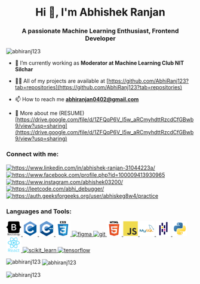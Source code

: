 <h1 align="center">Hi 👋, I'm Abhishek Ranjan</h1>
<h3 align="center">A passionate Machine Learning Enthusiast, Frontend Developer</h3>

<p align="left"> <img src="https://komarev.com/ghpvc/?username=abhiranj123&label=Profile%20views&color=0e75b6&style=flat" alt="abhiranj123" /> </p>

- 🔭 I’m currently working as **Moderator at Machine Learning Club NIT Silchar**

- 👨‍💻 All of my projects are available at [https://github.com/AbhiRanj123?tab=repositories](https://github.com/AbhiRanj123?tab=repositories)

- 📫 How to reach me **abhiranjan0402@gmail.com**

- 📄 More about me (RESUME) [https://drive.google.com/file/d/1ZFQqP6V_I5w_aRCmyhdttRzcdCfGBwb9/view?usp=sharing](https://drive.google.com/file/d/1ZFQqP6V_I5w_aRCmyhdttRzcdCfGBwb9/view?usp=sharing)

<h3 align="left">Connect with me:</h3>
<p align="left">
<a href="https://linkedin.com/in/https://www.linkedin.com/in/abhishek-ranjan-31044223a/" target="blank"><img align="center" src="https://raw.githubusercontent.com/rahuldkjain/github-profile-readme-generator/master/src/images/icons/Social/linked-in-alt.svg" alt="https://www.linkedin.com/in/abhishek-ranjan-31044223a/" height="30" width="40" /></a>
<a href="https://fb.com/https://www.facebook.com/profile.php?id=100009413930965" target="blank"><img align="center" src="https://raw.githubusercontent.com/rahuldkjain/github-profile-readme-generator/master/src/images/icons/Social/facebook.svg" alt="https://www.facebook.com/profile.php?id=100009413930965" height="30" width="40" /></a>
<a href="https://instagram.com/https://www.instagram.com/abhishek03200/" target="blank"><img align="center" src="https://raw.githubusercontent.com/rahuldkjain/github-profile-readme-generator/master/src/images/icons/Social/instagram.svg" alt="https://www.instagram.com/abhishek03200/" height="30" width="40" /></a>
<a href="https://www.leetcode.com/https://leetcode.com/abhi_debugger/" target="blank"><img align="center" src="https://raw.githubusercontent.com/rahuldkjain/github-profile-readme-generator/master/src/images/icons/Social/leet-code.svg" alt="https://leetcode.com/abhi_debugger/" height="30" width="40" /></a>
<a href="https://auth.geeksforgeeks.org/user/https://auth.geeksforgeeks.org/user/abhiskeg8w4/practice" target="blank"><img align="center" src="https://raw.githubusercontent.com/rahuldkjain/github-profile-readme-generator/master/src/images/icons/Social/geeks-for-geeks.svg" alt="https://auth.geeksforgeeks.org/user/abhiskeg8w4/practice" height="30" width="40" /></a>
</p>

<h3 align="left">Languages and Tools:</h3>
<p align="left"> <a href="https://getbootstrap.com" target="_blank" rel="noreferrer"> <img src="https://raw.githubusercontent.com/devicons/devicon/master/icons/bootstrap/bootstrap-plain-wordmark.svg" alt="bootstrap" width="40" height="40"/> </a> <a href="https://www.cprogramming.com/" target="_blank" rel="noreferrer"> <img src="https://raw.githubusercontent.com/devicons/devicon/master/icons/c/c-original.svg" alt="c" width="40" height="40"/> </a> <a href="https://www.w3schools.com/cpp/" target="_blank" rel="noreferrer"> <img src="https://raw.githubusercontent.com/devicons/devicon/master/icons/cplusplus/cplusplus-original.svg" alt="cplusplus" width="40" height="40"/> </a> <a href="https://www.w3schools.com/css/" target="_blank" rel="noreferrer"> <img src="https://raw.githubusercontent.com/devicons/devicon/master/icons/css3/css3-original-wordmark.svg" alt="css3" width="40" height="40"/> </a> <a href="https://www.figma.com/" target="_blank" rel="noreferrer"> <img src="https://www.vectorlogo.zone/logos/figma/figma-icon.svg" alt="figma" width="40" height="40"/> </a> <a href="https://git-scm.com/" target="_blank" rel="noreferrer"> <img src="https://www.vectorlogo.zone/logos/git-scm/git-scm-icon.svg" alt="git" width="40" height="40"/> </a> <a href="https://www.w3.org/html/" target="_blank" rel="noreferrer"> <img src="https://raw.githubusercontent.com/devicons/devicon/master/icons/html5/html5-original-wordmark.svg" alt="html5" width="40" height="40"/> </a> <a href="https://developer.mozilla.org/en-US/docs/Web/JavaScript" target="_blank" rel="noreferrer"> <img src="https://raw.githubusercontent.com/devicons/devicon/master/icons/javascript/javascript-original.svg" alt="javascript" width="40" height="40"/> </a> <a href="https://www.mysql.com/" target="_blank" rel="noreferrer"> <img src="https://raw.githubusercontent.com/devicons/devicon/master/icons/mysql/mysql-original-wordmark.svg" alt="mysql" width="40" height="40"/> </a> <a href="https://pandas.pydata.org/" target="_blank" rel="noreferrer"> <img src="https://raw.githubusercontent.com/devicons/devicon/2ae2a900d2f041da66e950e4d48052658d850630/icons/pandas/pandas-original.svg" alt="pandas" width="40" height="40"/> </a> <a href="https://www.python.org" target="_blank" rel="noreferrer"> <img src="https://raw.githubusercontent.com/devicons/devicon/master/icons/python/python-original.svg" alt="python" width="40" height="40"/> </a> <a href="https://reactjs.org/" target="_blank" rel="noreferrer"> <img src="https://raw.githubusercontent.com/devicons/devicon/master/icons/react/react-original-wordmark.svg" alt="react" width="40" height="40"/> </a> <a href="https://scikit-learn.org/" target="_blank" rel="noreferrer"> <img src="https://upload.wikimedia.org/wikipedia/commons/0/05/Scikit_learn_logo_small.svg" alt="scikit_learn" width="40" height="40"/> </a> <a href="https://www.tensorflow.org" target="_blank" rel="noreferrer"> <img src="https://www.vectorlogo.zone/logos/tensorflow/tensorflow-icon.svg" alt="tensorflow" width="40" height="40"/> </a> </p>

<p><img align="left" src="https://github-readme-stats.vercel.app/api/top-langs?username=abhiranj123&show_icons=true&locale=en&layout=compact" alt="abhiranj123" /></p>

<p>&nbsp;<img align="center" src="https://github-readme-stats.vercel.app/api?username=abhiranj123&show_icons=true&locale=en" alt="abhiranj123" /></p>

<p><img align="center" src="https://github-readme-streak-stats.herokuapp.com/?user=abhiranj123&" alt="abhiranj123" /></p>
